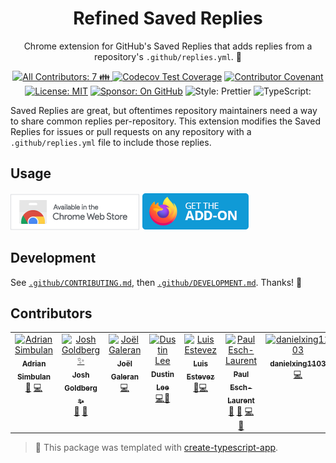 <h1 align="center">Refined Saved Replies</h1>

<p align="center">Chrome extension for GitHub's Saved Replies that adds replies from a repository's <code>.github/replies.yml</code>. 📨</p>

<p align="center">
	<a href="#contributors" target="_blank">
<!-- prettier-ignore-start -->
<!-- ALL-CONTRIBUTORS-BADGE:START - Do not remove or modify this section -->
<img alt="All Contributors: 7 👪" src="https://img.shields.io/badge/all_contributors-7_👪-21bb42.svg" />
<!-- ALL-CONTRIBUTORS-BADGE:END -->
<!-- prettier-ignore-end -->
</a>
	<a href="https://codecov.io/gh/JoshuaKGoldberg/refined-saved-replies" target="_blank"><img alt="Codecov Test Coverage" src="https://codecov.io/gh/JoshuaKGoldberg/refined-saved-replies/branch/main/graph/badge.svg"/></a>
	<a href="https://github.com/JoshuaKGoldberg/refined-saved-replies/blob/main/.github/CODE_OF_CONDUCT.md" target="_blank"><img alt="Contributor Covenant" src="https://img.shields.io/badge/code_of_conduct-enforced-21bb42" /></a>
	<a href="https://github.com/JoshuaKGoldberg/refined-saved-replies/blob/main/LICENSE.md" target="_blank"><img alt="License: MIT" src="https://img.shields.io/github/license/JoshuaKGoldberg/refined-saved-replies?olor=21bb42"></a>
	<a href="https://github.com/sponsors/JoshuaKGoldberg" target="_blank"><img alt="Sponsor: On GitHub" src="https://img.shields.io/badge/sponsor-on_github-21bb42.svg" /></a>
	<img alt="Style: Prettier" src="https://img.shields.io/badge/style-prettier-21bb42.svg" />
	<img alt=TypeScript: Strict" src="https://img.shields.io/badge/typescript-strict-21bb42.svg" />
</p>

Saved Replies are great, but oftentimes repository maintainers need a way to share common replies per-repository.
This extension modifies the Saved Replies for issues or pull requests on any repository with a `.github/replies.yml` file to include those replies.

## Usage

<a href="https://chrome.google.com/webstore/detail/refined-saved-replies/ngcinicnlicdndmpcfjjifononfcceih"><img alt="Available in the Chrome Web Store" width="206px" height="58px" src="./assets/chrome.png"></a>
<a href="https://addons.mozilla.org/en-US/firefox/addon/refined-saved-replies"><img alt="Firefox: Get the Add-On" width="172px" height="60px" src="./assets/firefox.png"></a>

## Development

See [`.github/CONTRIBUTING.md`](./.github/CONTRIBUTING.md), then [`.github/DEVELOPMENT.md`](./.github/DEVELOPMENT.md).
Thanks! 💖

## Contributors

<!-- spellchecker: disable -->
<!-- ALL-CONTRIBUTORS-LIST:START - Do not remove or modify this section -->
<!-- prettier-ignore-start -->
<!-- markdownlint-disable -->
<table>
  <tbody>
    <tr>
      <td align="center" valign="top" width="14.28%"><a href="https://github.com/ad0ran"><img src="https://avatars.githubusercontent.com/u/1423613?v=4?s=100" width="100px;" alt="Adrian Simbulan"/><br /><sub><b>Adrian Simbulan</b></sub></a><br /><a href="https://github.com/azuresphere7/refined-saved-replies/issues?q=author%3Aad0ran" title="Bug reports">🐛</a> <a href="https://github.com/azuresphere7/refined-saved-replies/commits?author=ad0ran" title="Code">💻</a></td>
      <td align="center" valign="top" width="14.28%"><a href="http://www.joshuakgoldberg.com/"><img src="https://avatars.githubusercontent.com/u/3335181?v=4?s=100" width="100px;" alt="Josh Goldberg ✨"/><br /><sub><b>Josh Goldberg ✨</b></sub></a><br /><a href="#maintenance-JoshuaKGoldberg" title="Maintenance">🚧</a> <a href="https://github.com/azuresphere7/refined-saved-replies/commits?author=JoshuaKGoldberg" title="Documentation">📖</a></td>
      <td align="center" valign="top" width="14.28%"><a href="https://twitter.com/Jolg42"><img src="https://avatars.githubusercontent.com/u/1328733?v=4?s=100" width="100px;" alt="Joël Galeran"/><br /><sub><b>Joël Galeran</b></sub></a><br /><a href="https://github.com/azuresphere7/refined-saved-replies/commits?author=Jolg42" title="Code">💻</a></td>
      <td align="center" valign="top" width="14.28%"><a href="https://azuresphere.dev"><img src="https://avatars.githubusercontent.com/u/24680042?v=4" width="100px;" alt="Dustin Lee"/><br /><sub><b>Dustin Lee</b></sub></a><br /><a href="https://github.com/azuresphere7/refined-saved-replies/commits?author=Jolg42" title="Code">💻</a><a href="https://github.com/azuresphere7/refined-saved-replies/pulls?q=is%3Apr+reviewed-by%3Akeithamus" title="Reviewed Pull Requests">👀</a></td>
      <td align="center" valign="top" width="14.28%"><a href="https://luisestevez.me/"><img src="https://avatars.githubusercontent.com/u/128345934?v=4?s=100" width="100px;" alt="Luis Estevez"/><br /><sub><b>Luis Estevez</b></sub></a><br /><a href="https://github.com/azuresphere7/refined-saved-replies/issues?q=author%3Aestevezluis" title="Bug reports">🐛</a><a href="https://github.com/azuresphere7/refined-saved-replies/commits?author=estevezluis" title="Code">💻</a></td>
      <td align="center" valign="top" width="14.28%"><a href="https://paulisaweso.me/"><img src="https://avatars.githubusercontent.com/u/6335792?v=4?s=100" width="100px;" alt="Paul Esch-Laurent"/><br /><sub><b>Paul Esch-Laurent</b></sub></a><br /><a href="#tool-Pinjasaur" title="Tools">🔧</a> <a href="https://github.com/azuresphere7/refined-saved-replies/commits?author=Pinjasaur" title="Documentation">📖</a> <a href="https://github.com/azuresphere7/refined-saved-replies/commits?author=Pinjasaur" title="Code">💻</a> <a href="#maintenance-Pinjasaur" title="Maintenance">🚧</a></td>
      <td align="center" valign="top" width="14.28%"><a href="https://github.com/DanielXing1103"><img src="https://avatars.githubusercontent.com/u/112993709?v=4?s=100" width="100px;" alt="danielxing1103"/><br /><sub><b>danielxing1103</b></sub></a><br /><a href="https://github.com/azuresphere7/refined-saved-replies/commits?author=DanielXing1103" title="Code">💻</a></td>
    </tr>
  </tbody>
</table>

<!-- markdownlint-restore -->
<!-- prettier-ignore-end -->

<!-- ALL-CONTRIBUTORS-LIST:END -->
<!-- spellchecker: enable -->

> 💙 This package was templated with [create-typescript-app](https://github.com/JoshuaKGoldberg/create-typescript-app).
